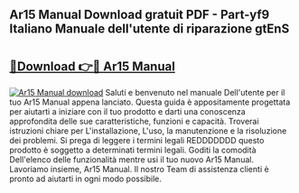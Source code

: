 ## Ar15 Manual Download gratuit PDF - Part-yf9 Italiano Manuale dell'utente di riparazione gtEnS

# <h2><a href="http://dfa9tk.blite.top/?on=Ar15+Manual">🔗Download 👉🔴 Ar15 Manual</a></h2>

[![Ar15 Manual download](https://i.imgur.com/lujVjoI.png)](http://dfa9tk.blite.top/?on=Ar15+Manual)
Saluti e benvenuto nel manuale Dell'utente per il tuo Ar15 Manual appena lanciato. Questa guida è appositamente progettata per aiutarti a iniziare con il tuo prodotto e darti una conoscenza approfondita delle sue caratteristiche, funzioni e capacità. Troverai istruzioni chiare per L'installazione, L'uso, la manutenzione e la risoluzione dei problemi. Si prega di leggere i termini legali REDDDDDDD questo prodotto è soggetto a determinati termini legali. Goditi la comodità Dell'elenco delle funzionalità mentre usi il tuo nuovo Ar15 Manual. Lavoriamo insieme, Ar15 Manual. Il nostro Team di assistenza clienti è pronto ad aiutarti in ogni modo possibile.
